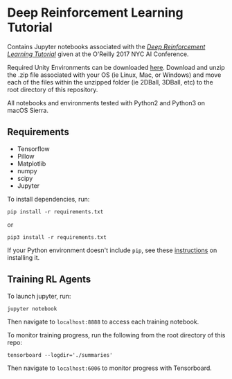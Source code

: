 # Deep Reinforcement Learning Tutorial

Contains Jupyter notebooks associated with the [*Deep Reinforcement Learning Tutorial*](https://conferences.oreilly.com/artificial-intelligence/ai-ny/public/schedule/detail/59390) given at the O'Reilly 2017 NYC AI Conference.

Required Unity Environments can be downloaded [here](https://drive.google.com/drive/folders/0BxZSPcA0DrkfQ2pPWkRFQkNiTnc?usp=sharing). Download and unzip the .zip file associated with your OS (ie Linux, Mac, or Windows) and move each of the files within the unzipped folder (ie 2DBall, 3DBall, etc) to the root directory of this repository.

All notebooks and environments tested with Python2 and Python3 on macOS Sierra.

## Requirements
* Tensorflow
* Pillow
* Matplotlib
* numpy
* scipy
* Jupyter

To install dependencies, run:

`pip install -r requirements.txt`

or 

`pip3 install -r requirements.txt`

If your Python environment doesn't include `pip`, see these [instructions](https://packaging.python.org/guides/installing-using-linux-tools/#installing-pip-setuptools-wheel-with-linux-package-managers) on installing it.

## Training RL Agents

To launch jupyter, run:

`jupyter notebook` 

Then navigate to `localhost:8888` to access each training notebook.

To monitor training progress, run the following from the root directory of this repo:

`tensorboard --logdir='./summaries'`

Then navigate to `localhost:6006` to monitor progress with Tensorboard.
